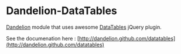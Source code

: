 
Dandelion-DataTables
========================

[Dandelion](http://dandelion.github.com) module that uses awesome [DataTables](http://datatables.net/) jQuery plugin.

See the documenation here : [http://dandelion.github.com/datatables](http://dandelion.github.com/datatables)
